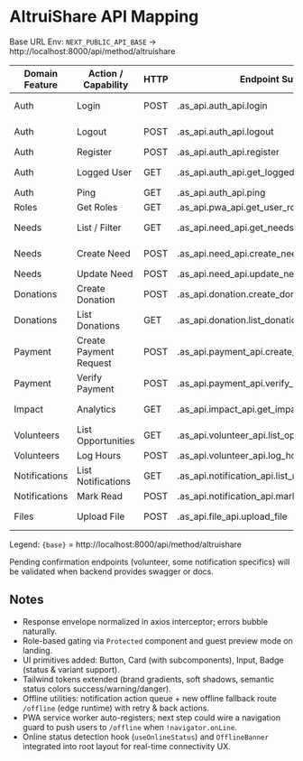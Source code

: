 # AltruiShare API Mapping

Base URL Env: `NEXT_PUBLIC_API_BASE` -> http://localhost:8000/api/method/altruishare

| Domain Feature | Action / Capability | HTTP | Endpoint Suffix | Full Example | Notes |
|----------------|---------------------|------|-----------------|--------------|-------|
| Auth | Login | POST | .as_api.auth_api.login | {base}.as_api.auth_api.login | Returns sid cookie |
| Auth | Logout | POST | .as_api.auth_api.logout | {base}.as_api.auth_api.logout | Invalidates session |
| Auth | Register | POST | .as_api.auth_api.register | {base}.as_api.auth_api.register | Creates user |
| Auth | Logged User | GET | .as_api.auth_api.get_logged_user | {base}.as_api.auth_api.get_logged_user | Requires session |
| Auth | Ping | GET | .as_api.auth_api.ping | {base}.as_api.auth_api.ping | Health check |
| Roles | Get Roles | GET | .as_api.pwa_api.get_user_roles | {base}.as_api.pwa_api.get_user_roles | Role array |
| Needs | List / Filter | GET | .as_api.need_api.get_needs_by_filters | {base}.as_api.need_api.get_needs_by_filters?status=Open | Filter params |
| Needs | Create Need | POST | .as_api.need_api.create_need | {base}.as_api.need_api.create_need | Auth + role required |
| Needs | Update Need | POST | .as_api.need_api.update_need | {base}.as_api.need_api.update_need | Auth + role |
| Donations | Create Donation | POST | .as_api.donation.create_donation | {base}.as_api.donation.create_donation | Returns donation id |
| Donations | List Donations | GET | .as_api.donation.list_donations | {base}.as_api.donation.list_donations | Pagination? |
| Payment | Create Payment Request | POST | .as_api.payment_api.create_payment_request | {base}.as_api.payment_api.create_payment_request | Initiates payment |
| Payment | Verify Payment | POST | .as_api.payment_api.verify_payment | {base}.as_api.payment_api.verify_payment | Confirms status |
| Impact | Analytics | GET | .as_api.impact_api.get_impact_analytics | {base}.as_api.impact_api.get_impact_analytics | Dashboard data |
| Volunteers | List Opportunities | GET | .as_api.volunteer_api.list_opportunities | {base}.as_api.volunteer_api.list_opportunities | TBD exact name |
| Volunteers | Log Hours | POST | .as_api.volunteer_api.log_hours | {base}.as_api.volunteer_api.log_hours | TBD confirm |
| Notifications | List Notifications | GET | .as_api.notification_api.list_notifications | {base}.as_api.notification_api.list_notifications | Pagination? |
| Notifications | Mark Read | POST | .as_api.notification_api.mark_read | {base}.as_api.notification_api.mark_read | Single/bulk |
| Files | Upload File | POST | .as_api.file_api.upload_file | {base}.as_api.file_api.upload_file | multipart/form-data |

Legend: `{base}` = http://localhost:8000/api/method/altruishare

Pending confirmation endpoints (volunteer, some notification specifics) will be validated when backend provides swagger or docs.

## Notes

- Response envelope normalized in axios interceptor; errors bubble naturally.
- Role-based gating via `Protected` component and guest preview mode on landing.
- UI primitives added: Button, Card (with subcomponents), Input, Badge (status & variant support).
- Tailwind tokens extended (brand gradients, soft shadows, semantic status colors success/warning/danger).
- Offline utilities: notification action queue + new offline fallback route `/offline` (edge runtime) with retry & back actions.
- PWA service worker auto-registers; next step could wire a navigation guard to push users to `/offline` when `!navigator.onLine`.
- Online status detection hook (`useOnlineStatus`) and `OfflineBanner` integrated into root layout for real-time connectivity UX.

